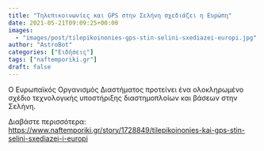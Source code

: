 ```yaml
---
title: "Τηλεπικοινωνίες και GPS στην Σελήνη σχεδιάζει η Ευρώπη"
date: 2021-05-21T09:09:25+00:00
images:
  - "images/post/tilepikoinonies-gps-stin-selini-sxediazei-europi.jpg"
author: "AstroBot"
categories: ["Ειδήσεις"]
tags: ["naftemporiki.gr"]
draft: false
---
```


Ο Ευρωπαϊκός Οργανισμός Διαστήματος προτείνει ένα ολοκληρωμένο σχέδιο τεχνολογικής υποστήριξης διαστημοπλοίων και βάσεων στην Σελήνη.

Διαβάστε περισσότερα: https://www.naftemporiki.gr/story/1728849/tilepikoinonies-kai-gps-stin-selini-sxediazei-i-europi
